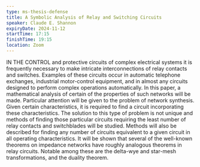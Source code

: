 ```yaml
---
type: ms-thesis-defense
title: A Symbolic Analysis of Relay and Switching Circuits
speaker: Claude E. Shannon
expiryDate: 2024-11-12
startTime: 17:15
finishTime: 19:15
location: Zoom
---
```


IN THE CONTROL and protective circuits of complex electrical systems it is
frequently necessary to make intricate interconnections of relay contacts and
switches. Examples of these circuits occur in automatic telephone exchanges,
industrial motor-control equipment, and in almost any circuits designed to
perform complex operations automatically. In this paper, a mathematical analysis
of certain of the properties of such networks will be made. Particular attention
will be given to the problem of network synthesis. Given certain
characteristics, it is required to find a circuit incorporating these
characteristics. The solution to this type of problem is not unique and methods
of finding those particular circuits requiring the least number of relay
contacts and switchblades will be studied. Methods will also be described for
finding any number of circuits equivalent to a given circuit in all operating
characteristics. It will be shown that several of the well-known theorems on
impedance networks have roughly analogous theorems in relay circuits. Notable
among these are the delta-wye and star-mesh transformations, and the duality
theorem.
